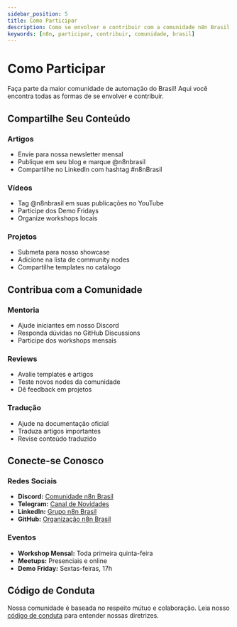 ```yaml
---
sidebar_position: 5
title: Como Participar
description: Como se envolver e contribuir com a comunidade n8n Brasil
keywords: [n8n, participar, contribuir, comunidade, brasil]
---
```


# <ion-icon name="hand-left-outline"></ion-icon> Como Participar

Faça parte da maior comunidade de automação do Brasil! Aqui você encontra todas as formas de se envolver e contribuir.

## Compartilhe Seu Conteúdo

### **Artigos**
- Envie para nossa newsletter mensal
- Publique em seu blog e marque @n8nbrasil
- Compartilhe no LinkedIn com hashtag #n8nBrasil

### **Vídeos**
- Tag @n8nbrasil em suas publicações no YouTube
- Participe dos Demo Fridays
- Organize workshops locais

### **Projetos**
- Submeta para nosso showcase
- Adicione na lista de community nodes
- Compartilhe templates no catálogo

## Contribua com a Comunidade

### **Mentoria**
- Ajude iniciantes em nosso Discord
- Responda dúvidas no GitHub Discussions
- Participe dos workshops mensais

### **Reviews**
- Avalie templates e artigos
- Teste novos nodes da comunidade
- Dê feedback em projetos

### **Tradução**
- Ajude na documentação oficial
- Traduza artigos importantes
- Revise conteúdo traduzido

## Conecte-se Conosco

### **Redes Sociais**
- **Discord:** [Comunidade n8n Brasil](https://discord.gg/n8nbrasil)
- **Telegram:** [Canal de Novidades](https://t.me/n8nbrasil)
- **LinkedIn:** [Grupo n8n Brasil](https://linkedin.com/groups/n8nbrasil)
- **GitHub:** [Organização n8n Brasil](https://github.com/n8n-brasil)

### **Eventos**
- **Workshop Mensal:** Toda primeira quinta-feira
- **Meetups:** Presenciais e online
- **Demo Friday:** Sextas-feiras, 17h

## Código de Conduta

Nossa comunidade é baseada no respeito mútuo e colaboração. Leia nosso [código de conduta](/contribuir/esta-documentacao/codigo-conduta) para entender nossas diretrizes. 